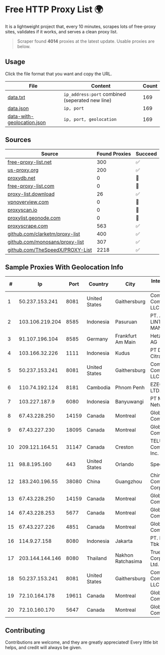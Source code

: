 
# Free HTTP Proxy List 🌍

It is a lightweight project that, every 10 minutes, scrapes lots of free-proxy sites, validates if it works, and serves a clean proxy list.


> Scraper found **4014** proxies at the latest update. Usable proxies are below.

## Usage

Click the file format that you want and copy the URL.


|File|Content|Count|
|----|-------|-----|
|[data.txt](https://raw.githubusercontent.com/themiralay/Proxy-List-World/master/data.txt)|`ip_address:port` combined (seperated new line)|169|
|[data.json](https://raw.githubusercontent.com/themiralay/Proxy-List-World/master/data.json)|`ip, port`|169|
|[data-with-geolocation.json](https://raw.githubusercontent.com/themiralay/Proxy-List-World/master/data-with-geolocation.json)|`ip, port, geolocation`|169|

## Sources

|Source|Found Proxies|Succeed|
|------|-------------|-------|
|[free-proxy-list.net](https://free-proxy-list.net)|300|✅|
|[us-proxy.org](https://www.us-proxy.org)|200|✅|
|[proxydb.net](http://proxydb.net)|0|🚫|
|[free-proxy-list.com](https://free-proxy-list.com/?page=&port=&type%5B%5D=http&type%5B%5D=https&up_time=0&search=Search)|0|🚫|
|[proxy-list.download](https://www.proxy-list.download/HTTP)|26|✅|
|[vpnoverview.com](https://vpnoverview.com/privacy/anonymous-browsing/free-proxy-servers)|0|🚫|
|[proxyscan.io](https://www.proxyscan.io)|0|🚫|
|[proxylist.geonode.com](https://proxylist.geonode.com/api/proxy-list?limit=300&page=1&sort_by=lastChecked&sort_type=desc&protocols=http,https)|0|🚫|
|[proxyscrape.com](https://api.proxyscrape.com/v2/?request=displayproxies&protocol=http&timeout=10000&country=all&ssl=all&anonymity=all)|563|✅|
|[github.com/clarketm/proxy-list](https://raw.githubusercontent.com/clarketm/proxy-list/master/proxy-list-raw.txt)|400|✅|
|[github.com/monosans/proxy-list](https://raw.githubusercontent.com/monosans/proxy-list/main/proxies/http.txt)|307|✅|
|[github.com/TheSpeedX/PROXY-List](https://raw.githubusercontent.com/TheSpeedX/PROXY-List/master/http.txt)|2218|✅|


## Sample Proxies With Geolocation Info

|#|Ip|Port|Country|City|Internet Service Provider|
|-|--|----|-------|----|-------------------------|
|1|50.237.153.241|8081|United States|Gaithersburg|Comcast Cable Communications, LLC|
|2|103.106.219.204|8585|Indonesia|Pasuruan|PT. ARTHA LINTAS DATA MANDIRI|
|3|91.107.196.104|8585|Germany|Frankfurt Am Main|Hetzner Online AG|
|4|103.166.32.226|1111|Indonesia|Kudus|PT Daniswara Citra Informatika|
|5|50.237.153.241|8081|United States|Gaithersburg|Comcast Cable Communications, LLC|
|6|110.74.192.124|8181|Cambodia|Phnom Penh|EZECOM CO., LTD.|
|7|103.227.187.9|6080|Indonesia|Banyuwangi|PT Master Star Network|
|8|67.43.228.250|14159|Canada|Montreal|GloboTech Communications|
|9|67.43.227.230|18095|Canada|Montreal|GloboTech Communications|
|10|209.121.164.51|31147|Canada|Creston|TELUS Communications Inc.|
|11|98.8.195.160|443|United States|Orlando|Spectrum|
|12|183.240.196.55|38080|China|Guangzhou|China Mobile Communications Corporation|
|13|67.43.228.250|14159|Canada|Montreal|GloboTech Communications|
|14|67.43.228.253|5677|Canada|Montreal|GloboTech Communications|
|15|67.43.227.226|4851|Canada|Montreal|GloboTech Communications|
|16|114.9.27.158|8080|Indonesia|Jakarta|PT. INDOSAT Tbk|
|17|203.144.144.146|8080|Thailand|Nakhon Ratchasima|True Internet Corporation CO. Ltd.|
|18|50.237.153.241|8081|United States|Gaithersburg|Comcast Cable Communications, LLC|
|19|72.10.164.178|19611|Canada|Montreal|GloboTech Communications|
|20|72.10.160.170|5647|Canada|Montreal|GloboTech Communications|



## Contributing

Contributions are welcome, and they are greatly appreciated! Every
little bit helps, and credit will always be given.

